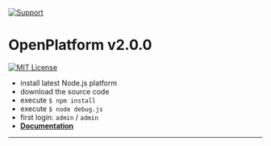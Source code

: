 [![Support](https://www.totaljs.com/img/button-support.png?v=2)](https://www.totaljs.com/support/)

# OpenPlatform v2.0.0

[![MIT License][license-image]][license-url]

- install latest Node.js platform
- download the source code
- execute `$ npm install`
- execute `$ node debug.js`
- first login: `admin` / `admin`
- [__Documentation__](https://wiki.totaljs.com/openplatform/01-welcome/)

---

[license-image]: https://img.shields.io/badge/license-MIT-blue.svg?style=flat
[license-url]: license.txt

